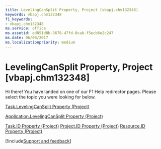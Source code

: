 ```yaml
---
title: LevelingCanSplit Property, Project [vbapj.chm132348]
keywords: vbapj.chm132348
f1_keywords:
- vbapj.chm132348
ms.service: office
ms.assetid: ed051d8b-3678-47fd-8cab-f5ecb6e2c247
ms.date: 06/08/2017
ms.localizationpriority: medium
---
```



# LevelingCanSplit Property, Project [vbapj.chm132348]

Hi there! You have landed on one of our F1 Help redirector pages. Please select the topic you were looking for below.

[Task.LevelingCanSplit Property (Project)](https://msdn.microsoft.com/library/493c8e67-08c1-ccf9-6887-8f7315358f67%28Office.15%29.aspx)

[Application.LevelingCanSplit Property (Project)](https://msdn.microsoft.com/library/3c3c523d-5a5f-3b12-f411-97c95793b4c7%28Office.15%29.aspx)

[Task.ID Property (Project)](https://msdn.microsoft.com/library/ce9b7773-77ae-c2ab-be11-08c20b57813e%28Office.15%29.aspx)
[Project.ID Property (Project)](https://msdn.microsoft.com/library/d21541b3-d6ff-546e-8207-48b8cd180d2c%28Office.15%29.aspx)
[Resource.ID Property (Project)](https://msdn.microsoft.com/library/15e18fda-ca6d-c81b-55c8-ad21605f75fc%28Office.15%29.aspx)

[!include[Support and feedback](~/includes/feedback-boilerplate.md)]